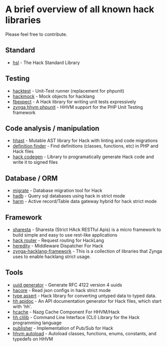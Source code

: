 A brief overview of all known hack libraries
============================================

Please feel free to contribute.

Standard
--------

- [hsl](https://github.com/hhvm/hsl) - The Hack Standard Library

Testing
-------

- [hacktest](https://github.com/hhvm/hacktest) - Unit-Test runner (replacement
  for phpunit)
- [hackmock](https://github.com/usox/hackmock) - Mock objects for hacklang
- [fbexpect](https://github.com/hhvm/fbexpect) - A Hack library for writing unit tests expressively
- [zynga hhvm phpunit](https://github.com/zynga/zynga-hhvm-phpu) - HHVM support for the PHP Unit Testing framework

Code analysis / manipulation
--------------------------

- [hhast](https://github.com/hhvm/hhast) - Mutable AST library for Hack with linting and code migrations
- [definition finder](https://github.com/hhvm/definition-finder) - Find definitions (classes, functions, etc) in PHP and Hack files
- [hack codegen](https://github.com/hhvm/hack-codegen) - Library to programatically generate Hack code and write it to signed files

Database / ORM
--------------

- [migrate](https://github.com/hhpack/migrate) - Database migration tool for Hack
- [hadb](https://github.com/usox/hadb) - Query sql databases using hack in strict mode
- [harm](https://github.com/usox/harm) - Active record/Table data gateway hybrid for hack strict mode

Framework
---------

- [sharesta](https://github.com/usox/sharesta) - Sharesta (Strict HAck RESTful Apis) is a micro framework to build simple and easy to use rest-like applications
- [hack router](https://github.com/hhvm/hack-router) - Request routing for HackLang
- [heredity](https://github.com/nazg-hack/heredity) - Middleware Dispatcher For Hack
- [zynga-hacklang-framework](https://github.com/zynga/zynga-hacklang-framework) - This is a collection of libraries that Zynga uses to enable hacklang strict usage.


Tools
-----

- [uuid generator](https://github.com/usox/hack-uuid-generator) - Generate RFC 4122 version 4 uuids
- [hacore](https://github.com/usox/hacore) - Read json configs in hack strict mode
- [type assert](https://github.com/hhvm/type-assert) - Hack library for converting untyped data to typed data.
- [hh apidoc](https://github.com/hhvm/hh-apidoc) - An API documentation generator for Hack files, which start with 'hh'.
- [hcache](https://github.com/nazg-hack/framework) - Nazg Cache Component For HHVM/Hack
- [hh clilib](https://github.com/hhvm/hh-clilib) - Command Line Interface (CLI) Library for the Hack programming language
- [publisher](https://github.com/hhpack/publisher) - Implementation of Pub/Sub for Hack
- [hhvm autoload](https://github.com/hhvm/hhvm-autoload) - Autoload classes, functions, enums, constants, and typedefs on HHVM
